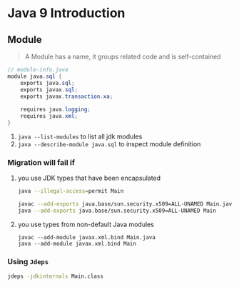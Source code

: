 # Java 9 Introduction

## Module
> A Module has a name, it groups related code and is self-contained

```java
// module-info.java
module java.sql {
    exports java.sql;
    exports javax.sql;
    exports javax.transaction.xa;
    
    requires java.logging;
    requires java.xml;
}
```

1. `java --list-modules` to list all jdk modules
2. `java --describe-module java.sql` to inspect module definition

### Migration will fail if
1. you use JDK types that have been encapsulated
    ```bash
    java --illegal-access=permit Main
    ```
    ```bash
    javac --add-exports java.base/sun.security.x509=ALL-UNAMED Main.java
    java --add-exports java.base/sun.security.x509=ALL-UNAMED Main
    ```
2. you use types from non-default Java modules
    ```
    javac --add-module javax.xml.bind Main.java
    java --add-module javax.xml.bind Main
    ```

### Using `Jdeps`
```bash
jdeps -jdkinternals Main.class
```